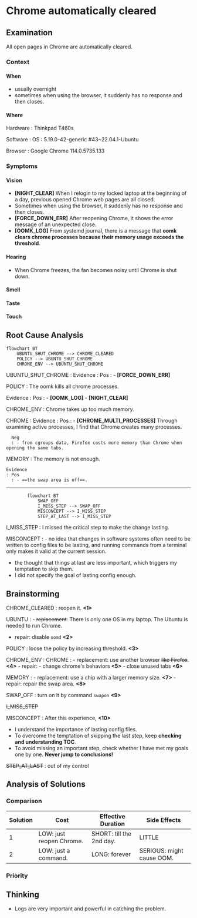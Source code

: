 # Chrome automatically cleared

## Examination
[problem overview]: #

All open pages in Chrome are automatically cleared.

### Context

#### When
[Specification: year, season, daytime, after some events]: #

- usually overnight
- sometimes when using the browser, it suddenly has no response and then closes.

#### Where
[Localization]: #

Hardware
: Thinkpad T460s

Software
: OS
  : 5.19.0-42-generic #43~22.04.1-Ubuntu
  
  Browser
  : Google Chrome 114.0.5735.133
  
### Symptoms
[why: avoid biases]: #
[how: comparison between actuation and expectation]: #
[why: collect evidence used by hypothesis built in the root cause analysis phrase]: #
[specification: location, degree]: #

#### Vision

- **[NIGHT_CLEAR]** When I relogin to my locked laptop at the beginning of a day, previous opened Chrome web pages are all closed.
- Sometimes when using the browser, it suddenly has no response and then closes.
- **[FORCE_DOWN_ERR]** After reopening Chrome, it shows the error message of an unexpected close.
- **[OOMK_LOG]** From systemd journal, there is a message that **oomk clears chrome processes because their memory usage exceeds the threshold**.

#### Hearing

- When Chrome freezes, the fan becomes noisy until Chrome is shut down.
  
#### Smell

#### Taste

#### Touch

## Root Cause Analysis
[backward cause reasoning for general problems]: #
[recursive trouble shooting for engineering problems to an atomic level (build hypothesis, use evidence (examination  + unit tests))]: #

```mermaid
flowchart BT
	UBUNTU_SHUT_CHROME --> CHROME_CLEARED
	POLICY --> UBUNTU_SHUT_CHROME
	CHROME_ENV --> UBUNTU_SHUT_CHROME  
```

UBUNTU_SHUT_CHROME
: Evidence
  : Pos
    : - **[FORCE_DOWN_ERR]**

POLICY
: The oomk kills all chrome processes.
      
  Evidence
  : Pos
    : - **[OOMK_LOG]**
      - **[NIGHT_CLEAR]**     

CHROME_ENV
: Chrome takes up too much memory.
  
  CHROME
  : Evidence
    : Pos 
      : - **[CHROME_MULTI_PROCESSES]** Through examining active processes, I find that Chrome creates many processes.
   
      Neg
      : - from cgroups data, Firefox costs more memory than Chrome when opening the same tabs.

  MEMORY
  : The memory is not enough.
    
    Evidence
    : Pos
      : - ==the swap area is off==.

---    
```mermaid
		flowchart BT
			SWAP_OFF
			I_MISS_STEP --> SWAP_OFF
		    MISCONCEPT --> I_MISS_STEP
		    STEP_AT_LAST --> I_MISS_STEP
```

I_MISS_STEP
: I missed the critical step to make the change lasting.

MISCONCEPT
: - no idea that changes in software systems often need to be written to config files to be lasting, and running commands from a terminal only makes it valid at the current session.
  - the thought that things at last are less important, which triggers my temptation to skip them.
  - I did not specify the goal of lasting config enough.


## Brainstorming
[removal of touchable physical objects is applicable]: #
[replacement V.S repair. Localize the problem to an atomic level where fixing it components is more expensive than replacing it as a whole]: #

CHROME_CLEARED
: reopen it. **<1>**

UBUNTU
: - ~~replacement~~: There is only one OS in my laptop. The Ubuntu is needed to run Chrome. 
  - repair: disable `oomd` **<2>**
 
POLICY
: loose the policy by increasing threshold. **<3>** 

CHROME_ENV
: CHROME
  : - replacement: use another browser ~~like Firefox~~. **<4>**
    - repair: 
	    - change chrome's behaviors **<5>**
	    - close unused tabs **<6>**
	   
  MEMORY
  : - replacement: use a chip with a larger memory size. **<7>**
    - repair: repair the swap area. **<8>**   

SWAP_OFF
: turn on it by command `swapon` **<9>**

~~I_MISS_STEP~~

MISCONCEPT
: After this experience, **<10>**
  - I understand the importance of lasting config files.
  - To overcome the temptation of skipping the last step, keep **checking and understanding TOC**.
  - To avoid missing an important step, check whether I have met my goals one by one. **Never jump to conclusions!**

~~STEP_AT_LAST~~
: out of my control 

## Analysis of Solutions

### Comparison

| Solution | Cost | Effective Duration | Side Effects |
| --- | --- | --- | --- |
| 1 | LOW: just reopen Chrome. | SHORT: till the 2nd day. | LITTLE |
| 2 | LOW: just a command. | LONG: forever | SERIOUS: might cause OOM. |

### Priority
		    
## Thinking
[Lessons learned from this experience]: #
- Logs are very important and powerful in catching the problem.



<!--stackedit_data:
eyJoaXN0b3J5IjpbMTkwODQ0NTUyNiwtMTU5MzA5MDEzNywtND
Q5MzMwMTI2LDE3MDExNDg2MjUsMTk4NTQ4NjI4XX0=
-->